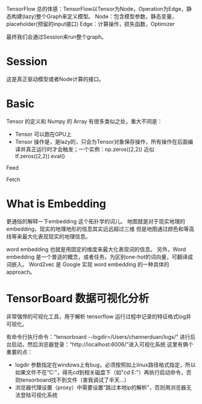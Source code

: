 TensorFlow
总的体感：TensorFlow以Tensor为Node，Operation为Edge，静态构建(lazy)整个Graph来定义模型。
Node：包含模型参数，静态变量，placeholder(预留的input接口)
Edge：计算操作，损失函数，Optimizer

最终我们会通过Session来run整个graph。

# Session
这是真正驱动模型或者Node计算的接口。


# Basic
Tensor 的定义和 Numpy 的 Array 有很多类似之处，重大不同是：
- Tensor 可以跑在GPU上
- Tensor 操作是，是lazy的，只会为Tensor对象保存操作，所有操作在后面编译并真正运行时才会触发；一个实例：np.zeros((2,2)) 近似 tf.zeros((2,2)).eval()

Feed

Fetch





# What is Embedding
更通俗的解释一下embedding 这个拓扑学的词儿。
地图就是对于现实地理的embedding，现实的地理地形的信息其实远远超过三维 但是地图通过颜色和等高线等来最大化表现现实的地理信息。

word embedding 也就是用固定的维度来最大化表现词的信息。
另外，Word embedding 是一个普适的概念，或者任务。为区别one-hot的词向量，可翻译成词嵌入。
Word2vec 是 Google 实现 word embedding 的一种具体的approach。




# TensorBoard 数据可视化分析
非常强悍的可视化工具，用于解析 tensorflow 运行过程中记录的特征格式log并可视化。

有命令行执行命令：“tensorboard --logdir=/Users/channerduan/logs/” 进行后台启动，然后浏览器登录：“http://localhost:6006/”进入可视化系统
这里有俩个重要的点：
- logdir 参数指定在windows上有bug，必须按照如上linux路径格式指定，所以如果文件不在“C:”，得先cd到相关磁盘下（如"cd E:"）再执行启动命令，否则tensorboard找不到文件（害我调试了半天...）
- 浏览器代理设置（proxy）中需要设置“跳过本地ip的解析”，否则用浏览器无法登陆可视化系统



